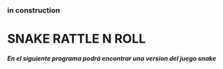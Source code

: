 ### in construction

# SNAKE RATTLE N ROLL

##### En el siguiente programa podrá encontrar una version del juego snake 
